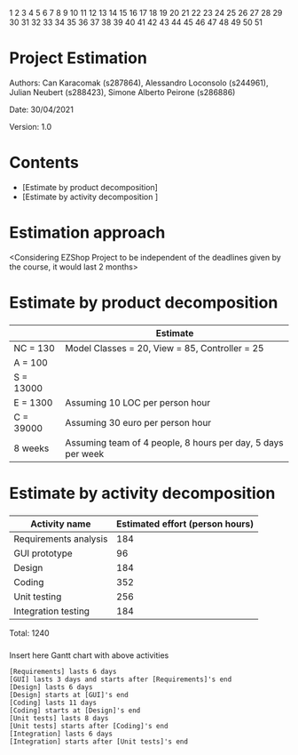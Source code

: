1
2
3
4
5
6
7
8
9
10
11
12
13
14
15
16
17
18
19
20
21
22
23
24
25
26
27
28
29
30
31
32
33
34
35
36
37
38
39
40
41
42
43
44
45
46
47
48
49
50
51
# Project Estimation  
Authors: Can Karacomak (s287864), Alessandro Loconsolo (s244961), Julian Neubert (s288423), Simone Alberto Peirone (s286886)

Date: 30/04/2021

Version: 1.0
# Contents
- [Estimate by product decomposition]
- [Estimate by activity decomposition ]
# Estimation approach
<Considering EZShop Project to be independent of the deadlines given by the course, it would last 2 months>
# Estimate by product decomposition
### 
|             | Estimate                        |             
| ----------- | ------------------------------- |  
| NC = 130    | Model Classes = 20, View = 85, Controller = 25 |             
| A =  100    |                            | 
| S =  13000  | |
| E = 1300    | Assuming 10 LOC per person hour |   
| C = 39000   | Assuming 30 euro per person hour | 
| 8 weeks | Assuming team of 4 people, 8 hours per day, 5 days per week |  

# Estimate by activity decomposition
### 
|         Activity name    | Estimated effort (person hours)   |             
| ----------- | ------------------------------- | 
| Requirements analysis | 184 |
| GUI prototype | 96 |
| Design | 184 |
| Coding | 352 |
| Unit testing | 256 |
| Integration testing | 184 |

Total: 1240

###
Insert here Gantt chart with above activities

```plantuml
[Requirements] lasts 6 days
[GUI] lasts 3 days and starts after [Requirements]'s end
[Design] lasts 6 days
[Design] starts at [GUI]'s end
[Coding] lasts 11 days
[Coding] starts at [Design]'s end
[Unit tests] lasts 8 days
[Unit tests] starts after [Coding]'s end
[Integration] lasts 6 days
[Integration] starts after [Unit tests]'s end
```